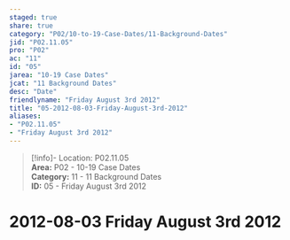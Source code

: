 ```yaml
---  
staged: true  
share: true  
category: "P02/10-to-19-Case-Dates/11-Background-Dates"  
jid: "P02.11.05"  
pro: "P02"  
ac: "11"  
id: "05"  
jarea: "10-19 Case Dates"  
jcat: "11 Background Dates"  
desc: "Date"  
friendlyname: "Friday August 3rd 2012"  
title: "05-2012-08-03-Friday-August-3rd-2012"  
aliases:   
- "P02.11.05"  
- "Friday August 3rd 2012"  
---  
```

>[!info]- Location: P02.11.05  
>**Area:** P02 - 10-19 Case Dates  
>**Category:** 11 - 11 Background Dates  
>**ID:** 05 - Friday August 3rd 2012  
  
# 2012-08-03 Friday August 3rd 2012  
